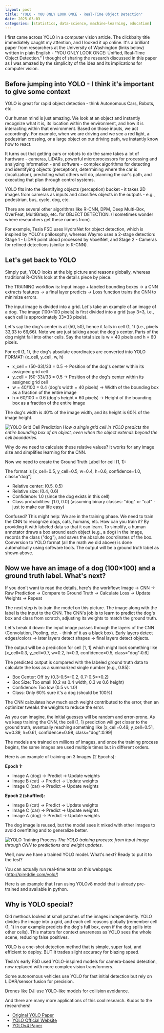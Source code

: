 ```yaml
---
layout: post
title: "YOLO - YOU ONLY LOOK ONCE - Real-Time Object Detection"
date: 2025-03-03
categories: [statistics, data-science, machine-learning, education]
---
```


I first came across YOLO in a computer vision article. The clickbaity title immediately caught my attention, and I looked it up online. It's a brilliant paper from researchers at the University of Washington (links below) written in plain English - "YOU ONLY LOOK ONCE: Unified, Real-Time Object Detection." I thought of sharing the research discussed in this paper as I was amazed by the simplicity of the idea and its implications for computer vision.

## Before jumping into YOLO - I think it's important to give some context

YOLO is great for rapid object detection - think Autonomous Cars, Robots, etc.

Our human mind is just amazing. We look at an object and instantly recognize what it is, its location within the environment, and how it is interacting within that environment. Based on those inputs, we act accordingly. For example, when we are driving and we see a red light, a pedestrian crossing, or a large object on our driving path, we instantly know how to react.

It turns out that getting cars or robots to do the same takes a lot of hardware - cameras, LiDARs, powerful microprocessors for processing and analyzing information - and software - complex algorithms for detecting and identifying objects (perception), determining where the car is (localization), predicting what others will do, planning the car's path, and executing that plan through control systems.

YOLO fits into the identifying objects (perception) bucket - it takes 2D images from cameras as inputs and classifies objects in the outputs - e.g., pedestrian, bus, cycle, dog, etc.

There are several other algorithms like R-CNN, DPM, Deep Multi-Box, OverFeat, MultiGrasp, etc. for OBJECT DETECTION. (I sometimes wonder where researchers get these names from).

For example, Tesla FSD uses HydraNet for object detection, which is inspired by YOLO's philosophy, whereas Waymo uses a 2-stage detection: Stage 1 - LiDAR point cloud processed by VoxelNet, and Stage 2 - Cameras for refined detections (similar to R-CNN).

## Let's get back to YOLO

Simply put, YOLO looks at the big picture and reasons globally, whereas traditional R-CNNs look at the details piece by piece.

The TRAINING workflow is: Input image + labeled bounding boxes → a CNN extracts features → a final layer predicts → Loss function trains the CNN to minimize errors.

The input image is divided into a grid. Let's take an example of an image of a dog. The image (100×100 pixels) is first divided into a grid (say 3×3, i.e., each cell is approximately 33×33 pixels).

Let's say the dog's center is at (50, 50), hence it falls in cell (1, 1) (i.e., pixels 33,33 to 66,66). Note we are just talking about the dog's center. Parts of the dog might fall into other cells. Say the total size is w = 40 pixels and h = 60 pixels.

For cell (1, 1), the dog's absolute coordinates are converted into YOLO FORMAT: (x_cell, y_cell, w, h)

- x_cell = (50-33)/33 = 0.5 → Position of the dog's center within its assigned grid cell
- y_cell = (50-33)/33 = 0.5 → Position of the dog's center within its assigned grid cell
- w = 40/100 = 0.4 (dog's width = 40 pixels) → Width of the bounding box as a fraction of the entire image
- h = 60/100 = 0.6 (dog's height = 60 pixels) → Height of the bounding box as a fraction of the entire image

The dog's width is 40% of the image width, and its height is 60% of the image height.

![YOLO Grid Cell Prediction](/images/yolo-grid-visualization.svg)
*How a single grid cell in YOLO predicts the entire bounding box of an object, even when the object extends beyond the cell boundaries.*

Why do we need to calculate these relative values? It works for any image size and simplifies learning for the CNN.

Now we need to create the Ground Truth Label for cell (1, 1):

The format is [x_cell=0.5, y_cell=0.5, w=0.4, h=0.6, confidence=1.0, class="dog"]

- Relative center: (0.5, 0.5)
- Relative size: (0.4, 0.6)
- Confidence: 1.0 (since the dog exists in this cell)
- Class probabilities: [1.0, 0.0] (assuming binary classes: "dog" or "cat" - just to make our life easy)

Confused? This might help: We are in the training phase. We need to train the CNN to recognize dogs, cats, humans, etc. How can you train it? By providing it with labeled data so that it can learn. To simplify, a human annotator draws a box around each object (e.g., a dog) in the image, records the class ("dog"), and saves the absolute coordinates of the box. Conversion to YOLO format (all the math we did above) is done automatically using software tools. The output will be a ground truth label as shown above.

## Now we have an image of a dog (100×100) and a ground truth label. What's next?

If you don't want to read the details, here's the workflow: Image → CNN → Raw Prediction → Compare to Ground Truth → Calculate Loss → Update Weights → Repeat

The next step is to train the model on this picture. The image along with the label is the input to the CNN. The CNN's job is to learn to predict the dog's box and class from scratch, adjusting its weights to match the ground truth.

Let's break it down: the input image passes through the layers of the CNN (Convolution, Pooling, etc. - think of it as a black box). Early layers detect edges/colors → later layers detect shapes → final layers detect objects.

The output will be a prediction for cell [1, 1] which might look something like [x_cell=0.3, y_cell=0.7, w=0.2, h=0.3, confidence=0.5, class="dog":0.6]

The predicted output is compared with the labeled ground truth data to calculate the loss as a summarized single number (e.g., 0.85):
- Box Center: Off by (0.3-0.5=-0.2, 0.7-0.5=+0.2)
- Box Size: Too small (0.2 vs 0.4 width, 0.3 vs 0.6 height)
- Confidence: Too low (0.5 vs 1.0)
- Class: Only 60% sure it's a dog (should be 100%)

The CNN calculates how much each weight contributed to the error, then an optimizer tweaks the weights to reduce the error.

As you can imagine, the initial guesses will be random and error-prone. As we keep training the CNN, the cell (1, 1) prediction will get closer to the ground truth, eventually reaching something like [x_cell=0.49, y_cell=0.51, w=0.39, h=0.61, confidence=0.98, class="dog":0.99]

The models are trained on millions of images, and once the training process begins, the same images are used multiple times but in different orders.

Here is an example of training on 3 Images (2 Epochs):

**Epoch 1:**
- Image A (dog) → Predict → Update weights
- Image B (cat) → Predict → Update weights
- Image C (car) → Predict → Update weights

**Epoch 2 (shuffled):**
- Image B (cat) → Predict → Update weights
- Image C (car) → Predict → Update weights
- Image A (dog) → Predict → Update weights

The dog image is reused, but the model sees it mixed with other images to avoid overfitting and to generalize better.

![YOLO Training Process](/images/yolo-training-process.svg)
*The YOLO training process: from input image through CNN to predictions and weight updates.*

Well, now we have a trained YOLO model. What's next? Ready to put it to the test?

You can actually run real-time tests on this webpage: (http://pjreddie.com/yolo/)

Here is an example that I ran using YOLOv8 model that is already pre-trained and available in python. 


## Why is YOLO special?

Old methods looked at small patches of the images independently. YOLO divides the image into a grid, and each cell reasons globally (remember cell (1, 1) in our example predicts the dog's full box, even if the dog spills into other cells). This matters for context awareness as YOLO sees the whole scene, reducing false positives.

YOLO is a one-shot detection method that is simple, super fast, and efficient to deploy. BUT it trades slight accuracy for blazing speed.

Tesla's early FSD used YOLO-inspired models for camera-based detection, now replaced with more complex vision transformers.

Some autonomous vehicles use YOLO for fast initial detection but rely on LiDAR/sensor fusion for precision.

Drones like DJI use YOLO-like models for collision avoidance.

And there are many more applications of this cool research. Kudos to the researchers!

- [Original YOLO Paper](https://arxiv.org/abs/1506.02640)
- [YOLO Official Website](https://pjreddie.com/darknet/yolo/)
- [YOLOv4 Paper](https://arxiv.org/abs/2004.10934)
